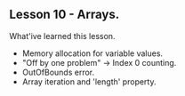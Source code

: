 ## Lesson 10 - Arrays.
What'ive learned this lesson.

- Memory allocation for variable values.
- "Off by one problem" -> Index 0 counting.
- OutOfBounds error.
- Array iteration and 'length' property.

